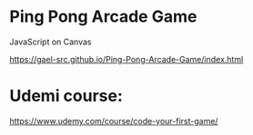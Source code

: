 # Ping Pong Arcade Game

JavaScript on Canvas

https://gael-src.github.io/Ping-Pong-Arcade-Game/index.html

# Udemi course:

https://www.udemy.com/course/code-your-first-game/
